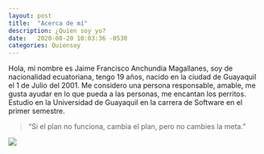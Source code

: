 ```yaml
---
layout: post
title:  "Acerca de mí"
description: ¿Quien soy yo?
date:   2020-08-20 10:03:36 -0530
categories: Quiensoy
---
```

Hola, mi nombre es Jaime Francisco Anchundia Magallanes, soy de nacionalidad ecuatoriana, tengo 19 años, nacido en la ciudad de Guayaquil el 1 de Julio del 2001.
Me considero una persona responsable, amable, me gusta ayudar en lo que pueda a las personas, me encantan los perritos.
Estudio en la Universidad de Guayaquil en la carrera de Software en el primer semestre.


> “Si el plan no funciona, cambia el plan, pero no cambies la meta.”

![](https://images.pexels.com/photos/1126384/pexels-photo-1126384.jpeg)
